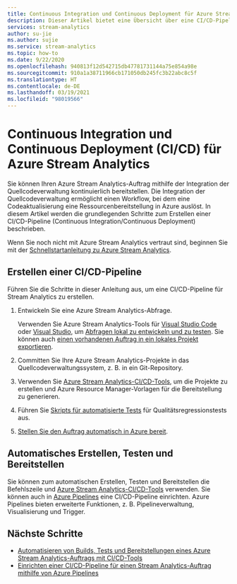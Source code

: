```yaml
---
title: Continuous Integration und Continuous Deployment für Azure Stream Analytics
description: Dieser Artikel bietet eine Übersicht über eine CI/CD-Pipeline (Continuous Integration/Continuous Deployment) für Azure Stream Analytics.
services: stream-analytics
author: su-jie
ms.author: sujie
ms.service: stream-analytics
ms.topic: how-to
ms.date: 9/22/2020
ms.openlocfilehash: 940813f12d542715db47781731144a75e854a98e
ms.sourcegitcommit: 910a1a38711966cb171050db245fc3b22abc8c5f
ms.translationtype: HT
ms.contentlocale: de-DE
ms.lasthandoff: 03/19/2021
ms.locfileid: "98019566"
---
```

# <a name="continuous-integration-and-deployment-cicd-for-azure-stream-analytics"></a>Continuous Integration und Continuous Deployment (CI/CD) für Azure Stream Analytics

Sie können Ihren Azure Stream Analytics-Auftrag mithilfe der Integration der Quellcodeverwaltung kontinuierlich bereitstellen. Die Integration der Quellcodeverwaltung ermöglicht einen Workflow, bei dem eine Codeaktualisierung eine Ressourcenbereitstellung in Azure auslöst. In diesem Artikel werden die grundlegenden Schritte zum Erstellen einer CI/CD-Pipeline (Continuous Integration/Continuous Deployment) beschrieben.

Wenn Sie noch nicht mit Azure Stream Analytics vertraut sind, beginnen Sie mit der [Schnellstartanleitung zu Azure Stream Analytics](stream-analytics-quick-create-portal.md).

## <a name="create-a-cicd-pipeline"></a>Erstellen einer CI/CD-Pipeline

Führen Sie die Schritte in dieser Anleitung aus, um eine CI/CD-Pipeline für Stream Analytics zu erstellen.

1. Entwickeln Sie eine Azure Stream Analytics-Abfrage.

   Verwenden Sie Azure Stream Analytics-Tools für [Visual Studio Code](./quick-create-visual-studio-code.md) oder [Visual Studio](stream-analytics-quick-create-vs.md), um [Abfragen lokal zu entwickeln und zu testen](develop-locally.md). Sie können auch [einen vorhandenen Auftrag in ein lokales Projekt exportieren](visual-studio-code-explore-jobs.md#export-a-job-to-a-local-project).

2. Committen Sie Ihre Azure Stream Analytics-Projekte in das Quellcodeverwaltungssystem, z. B. in ein Git-Repository.

3. Verwenden Sie [Azure Stream Analytics-CI/CD-Tools](cicd-tools.md), um die Projekte zu erstellen und Azure Resource Manager-Vorlagen für die Bereitstellung zu generieren.

4. Führen Sie [Skripts für automatisierte Tests](cicd-tools.md#automated-test) für Qualitätsregressionstests aus.

5. [Stellen Sie den Auftrag automatisch in Azure bereit](cicd-tools.md#deploy-to-azure).

## <a name="auto-build-test-and-deploy"></a>Automatisches Erstellen, Testen und Bereitstellen

Sie können zum automatischen Erstellen, Testen und Bereitstellen die Befehlszeile und [Azure Stream Analytics-CI/CD-Tools](cicd-tools.md) verwenden. Sie können auch in [Azure Pipelines](set-up-cicd-pipeline.md) eine CI/CD-Pipeline einrichten. Azure Pipelines bieten erweiterte Funktionen, z. B. Pipelineverwaltung, Visualisierung und Trigger.

## <a name="next-steps"></a>Nächste Schritte

* [Automatisieren von Builds, Tests und Bereitstellungen eines Azure Stream Analytics-Auftrags mit CI/CD-Tools](cicd-tools.md)
* [Einrichten einer CI/CD-Pipeline für einen Stream Analytics-Auftrag mithilfe von Azure Pipelines](set-up-cicd-pipeline.md)